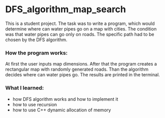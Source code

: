 # DFS_algorithm_map_search
This is a student project. The task was to write a program, which would determine where can water pipes go on a map with cities. The condition was that water pipes can go only on roads. The specific path had to be chosen by the DFS algorithm.

### How the program works:

At first the user inputs map dimensions. After that the program creates a rectangular map with randomly generated roads. Than the algorithm decides where can water pipes go. The results are printed in the terminal.

### What I learned:

+ how DFS algorithm works and how to implement it
+ how to use recursion
+ how to use C++ dynamic allocation of memory
